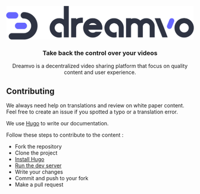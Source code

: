 <p align="center">
	<a href="https://dreamvo.com"><img src="./assets/logo.png" alt="Dreamvo" width="580"></a>
</p>

<h3 align="center">Take back the control over your videos</h3>

<p align="center">Dreamvo is a decentralized video sharing platform that focus on quality content and user experience.</p>

## Contributing

We always need help on translations and review on white paper content. Feel free to create an issue if you spotted a typo or a translation error.

We use [Hugo](https://gohugo.io) to write our documentation.

Follow these steps to contribute to the content :

- Fork the repository
- Clone the project
- [Install Hugo](https://gohugo.io/getting-started/quick-start/)
- [Run the dev server](https://gohugo.io/getting-started/usage/)
- Write your changes
- Commit and push to your fork
- Make a pull request
